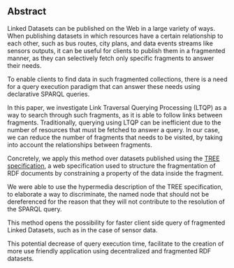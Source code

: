 ## Abstract
<!-- Context      -->
Linked Datasets can be published on the Web in a large variety of ways.
When publishing datasets in which resources have a certain relationship to each other,
such as bus routes, city plans, and data events streams like sensors outputs,
it can be useful for clients to publish them in a fragmented manner,
as they can selectively fetch only specific fragments to answer their needs.
<!-- Need         -->
To enable clients to find data in such fragmented collections,
there is a need for a query execution paradigm that can answer these needs using declarative SPARQL queries.
<!-- Task         -->
In this paper, we investigate Link Traversal Querying Processing (LTQP) as a way to search through such fragments,
as it is able to follow links between fragments.
Traditionally, querying using LTQP can be inefficient due to the number of resources that must be fetched to answer a query.
In our case, we can reduce the number of fragments that needs to be visited,
by taking into account the relationships between fragments.
<!-- Object       -->
Concretely, we apply this method over datasets published using the [TREE specification](https://treecg.github.io/specification/),
a web specification used to structure the fragmentation of RDF documents by constraining a property of the data inside the fragment.
<!-- Findings     -->
We were able to use the hypermedia description of the TREE specification, 
to elaborate a way to discriminate, the named node that should not be dereferenced for the reason that they
will not contribute to the resolution of the SPARQL query.
<!-- Conclusion   -->
This method  opens the possibility for faster client side query of fragmented Linked Datasets,
such as in the case of sensor data.
<!-- Perspectives -->
This potential decrease of query execution time, facilitate to the creation of more use friendly application using decentralized and fragmented RDF datasets.